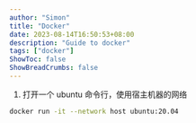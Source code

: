 ```yaml
---
author: "Simon"
title: "Docker"
date: 2023-08-14T16:50:53+08:00
description: "Guide to docker"
tags: ["docker"]
ShowToc: false
ShowBreadCrumbs: false
---
```


1. 打开一个 ubuntu 命令行，使用宿主机器的网络

```sh
docker run -it --network host ubuntu:20.04
```
